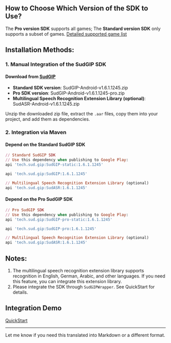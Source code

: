 ## How to Choose Which Version of the SDK to Use?

The **Pro version SDK** supports all games;
The **Standard version SDK** only supports a subset of games.
[Detailed supported game list](https://docs.sud.tech/zh-CN/app/Client/StartUp.html)

## Installation Methods:

### 1. Manual Integration of the SudGIP SDK

#### Download from [SudGIP](https://github.com/SudTechnology/sud-mgp-android/releases)

* **Standard SDK version**: SudGIP-Android-v1.6.1.1245.zip
* **Pro SDK version**: SudGIP-Android-v1.6.1.1245-pro.zip
* **Multilingual Speech Recognition Extension Library (optional)**: SudASR-Android-v1.6.1.1245.zip

Unzip the downloaded zip file, extract the `.aar` files, copy them into your project, and add them as dependencies.

### 2. Integration via Maven

#### Depend on the Standard SudGIP SDK

```ruby
// Standard SudGIP SDK
// Use this dependency when publishing to Google Play:
api 'tech.sud.gip:SudGIP-static:1.6.1.1245'

api 'tech.sud.gip:SudGIP:1.6.1.1245'

// Multilingual Speech Recognition Extension Library (optional)
api 'tech.sud.gip:SudASR:1.6.1.1245'
```

#### Depend on the Pro SudGIP SDK

```ruby
// Pro SudGIP SDK
// Use this dependency when publishing to Google Play:
api 'tech.sud.gip:SudGIP-pro-static:1.6.1.1245'

api 'tech.sud.gip:SudGIP-pro:1.6.1.1245'

// Multilingual Speech Recognition Extension Library (optional)
api 'tech.sud.gip:SudASR:1.6.1.1245'
```

## Notes:

1. The multilingual speech recognition extension library supports recognition in English, German, Arabic, and other languages. If you need this feature, you can integrate this extension library.
2. Please integrate the SDK through `SudGIPWrapper`. See QuickStart for details.

## Integration Demo

[QuickStart](https://github.com/SudTechnology/hello-sud-plus-android/blob/master/project/QuickStart/README.md)

---

Let me know if you need this translated into Markdown or a different format.
